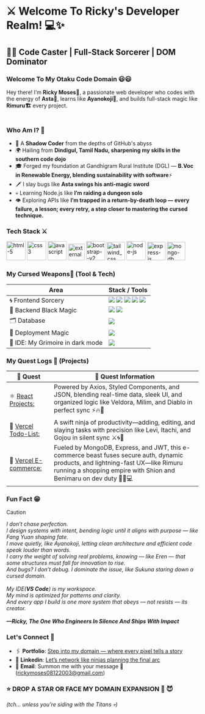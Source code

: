 # ⚔️ Welcome To Ricky's Developer Realm! 💻✨ # 

##  🧙‍♂️ Code Caster | Full-Stack Sorcerer | DOM Dominator   ##

### Welcome To My Otaku Code Domain 😃😃 ###
Hey there! I’m **Ricky Moses🤗**, a passionate web developer who codes with the energy of **Asta💪**, learns like **Ayanokoji🧠**, and builds full-stack magic like **Rimuru🏗️** every project.  <br /> <br />

### Who Am I? 🤔 ###
- 👤 A **Shadow Coder** from the depths of GitHub's abyss
- 🌍 Hailing from **Dindigul, Tamil Nadu, sharpening my skills in the southern code dojo**
- 🎓 Forged my foundation at Gandhigram Rural Institute (DGL) — **B.Voc in Renewable Energy, blending sustainability with software**⚡
- 🗡️ I slay bugs like **Asta swings his anti-magic sword**  
- 💀 Learning Node.js like **I’m raiding a dungeon solo**  
- 👁️ Exploring APIs like **I’m trapped in a return-by-death loop — every failure, a lesson; every retry, a step closer to mastering the cursed technique.**


### Tech Stack ⚔️ ###
<div align="start"> <!-- Frontend --> <img width="50" height="50" src="https://img.icons8.com/fluency/50/html-5.png" alt="html-5"/> <img width="50" height="50" src="https://img.icons8.com/color/48/css3.png" alt="css3"/> <img width="50" height="50" src="https://img.icons8.com/fluency/50/javascript.png" alt="javascript"/> <img width="43" height="43" src="https://img.icons8.com/external-tal-revivo-tritone-tal-revivo/32/external-react-a-javascript-library-for-building-user-interfaces-logo-tritone-tal-revivo.png" alt="external-react-a-javascript-library-for-building-user-interfaces-logo-tritone-tal-revivo"/> <img width="50" height="50" src="https://img.icons8.com/color/48/bootstrap--v2.png" alt="bootstrap--v2"/> <img width="48" height="48" src="https://img.icons8.com/color/48/tailwind_css.png" alt="tailwind_css"/> <!-- Backend --> <img width="50" height="50" src="https://img.icons8.com/fluency/50/node-js.png" alt="node-js"/> <img width="48" height="48" src="https://img.icons8.com/color/48/express-js.png" alt="express-js"/> <img width="48" height="48" src="https://img.icons8.com/color/48/mongo-db.png" alt="mongo-db"/> </div>

### My Cursed Weapons🔪 (Tool & Tech) ###
| Area | Stack / Tools |
| -----| --------------|
| 🌀 Frontend Sorcery | <img src="https://img.shields.io/badge/React-20232A?style=for-the-badge&logo=react&logoColor=61DAFB" /> <img src="https://img.shields.io/badge/Sass-CC6699?style=for-the-badge&logo=sass&logoColor=white" />  <img src="https://img.shields.io/badge/Bootstrap-563D7C?style=for-the-badge&logo=bootstrap&logoColor=white" /> <img src="https://img.shields.io/badge/Tailwind_CSS-38B2AC?style=for-the-badge&logo=tailwind-css&logoColor=white" /> <img src="https://img.shields.io/badge/Styled--Components-DB7093?style=for-the-badge&logo=styled-components&logoColor=white" /> |
| 🔮 Backend Black Magic | <img src="https://img.shields.io/badge/Node.js-339933?style=for-the-badge&logo=nodedotjs&logoColor=white" /> <img src="https://img.shields.io/badge/Express.js-000000?style=for-the-badge&logo=express&logoColor=white" /> |
| 🗂️ Database | <img src="https://img.shields.io/badge/MongoDB-4EA94B?style=for-the-badge&logo=mongodb&logoColor=white" /> |
| 🔗 Deployment Magic | <img src="https://img.shields.io/badge/GitHub-181717?style=for-the-badge&logo=github&logoColor=white" /> |
| 🧠 IDE: My Grimoire in dark mode | <img src="https://img.shields.io/badge/VS%20Code-007ACC?style=for-the-badge&logo=visual-studio-code&logoColor=white" /> |

### My Quest Logs 🏹 (Projects) ###
| 🧪 Quest | 📝 Quest Information |
|---------|----------------------|
| ⚛️ [React Projects:](https://ricky-moses.github.io/React-Projects/) | Powered by Axios, Styled Components, and JSON, blending real-time data, sleek UI, and organized logic like Veldora, Milim, and Diablo in perfect sync ⚡🔥🧠 |
| 📃 [Vercel Todo-List:](https://vercel-todo-list-sepia.vercel.app) | A swift ninja of productivity—adding, editing, and slaying tasks with precision like Levi, Itachi, and Gojou in silent sync ⚔️🌀💼 |
| 📃 [Vercel E-commerce:](https://velvetclaw.vercel.app/) | Fueled by MongoDB, Express, and JWT, this e-commerce beast fuses secure auth, dynamic products, and lightning-fast UX—like Rimuru running a shopping empire with Shion and Benimaru on dev duty 🛒🔥💻 |

### Fun Fact 😁 ###
> [!Caution]
> *I don’t chase perfection.* <br />
> *I design systems with intent, bending logic until it aligns with purpose — like Fang Yuan shaping fate.* <br />
> *I move quietly, like Ayanokoji, letting clean architecture and efficient code speak louder than words.* <br />
> *I carry the weight of solving real problems, knowing — like Eren — that some structures must fall for innovation to rise.* <br />
> *And bugs? I don’t debug. I dominate the issue, like Sukuna staring down a cursed domain.* <br /> <br />
> *My IDE(**VS Code**) is my workspace.* <br />
> *My mind is optimized for patterns and clarity.* <br />
> *And every app I build is one more system that obeys — not resists — its creator.* <br /> <br />
> ***—Ricky, The One Who Engineers In Silence And Ships With Impact***

### Let's Connect 🤝 ###
- 🖇️ **Portfolio**: [Step into my domain — where every pixel tells a story](https://vercel-portfolio-umber.vercel.app/)
- 💼 **Linkedin**: [Let’s network like ninjas planning the final arc](https://www.linkedin.com/in/rickymoses08/)
- 📧 **Email**: Summon me with your message 🔫(rickymoses08122003@gmail.com)

### ⭐️ DROP A STAR OR FACE MY DOMAIN EXPANSION 🤞 😈 ###
*(tch... unless you’re siding with the Titans 💀)*
